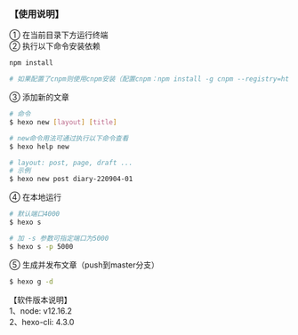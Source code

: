 ### 【使用说明】
① 在当前目录下方运行终端  
② 执行以下命令安装依赖  
``` bash
npm install

# 如果配置了cnpm则使用cnpm安装（配置cnpm：npm install -g cnpm --registry=https://registry.npm.taobao.org）
```
③ 添加新的文章  
``` bash
# 命令
$ hexo new [layout] [title]

# new命令用法可通过执行以下命令查看
$ hexo help new

# layout: post, page, draft ...
# 示例
$ hexo new post diary-220904-01
```
④ 在本地运行
``` bash
# 默认端口4000
$ hexo s

# 加 -s 参数可指定端口为5000
$ hexo s -p 5000
```
⑤ 生成并发布文章（push到master分支）  
``` bash
$ hexo g -d
```

【软件版本说明】  
1、node: v12.16.2  
2、hexo-cli: 4.3.0  